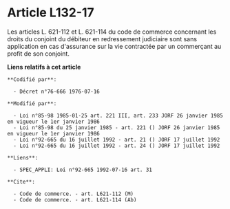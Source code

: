 # Article L132-17

Les articles L. 621-112 et L. 621-114 du code de commerce concernant les droits du conjoint du débiteur en redressement
judiciaire sont sans application en cas d'assurance sur la vie contractée par un commerçant au profit de son conjoint.

**Liens relatifs à cet article**

	**Codifié par**:

	  - Décret n°76-666 1976-07-16

	**Modifié par**:

	  - Loi n°85-98 1985-01-25 art. 221 III, art. 233 JORF 26 janvier 1985 en vigueur le 1er janvier 1986
	  - Loi n°85-98 du 25 janvier 1985 - art. 221 () JORF 26 janvier 1985 en vigueur le 1er janvier 1986
	  - Loi n°92-665 du 16 juillet 1992 - art. 21 () JORF 17 juillet 1992
	  - Loi n°92-665 du 16 juillet 1992 - art. 24 () JORF 17 juillet 1992

	**Liens**:

	  - SPEC_APPLI: Loi n°92-665 1992-07-16 art. 31

	**Cite**:

	  - Code de commerce. - art. L621-112 (M)
	  - Code de commerce. - art. L621-114 (Ab)
